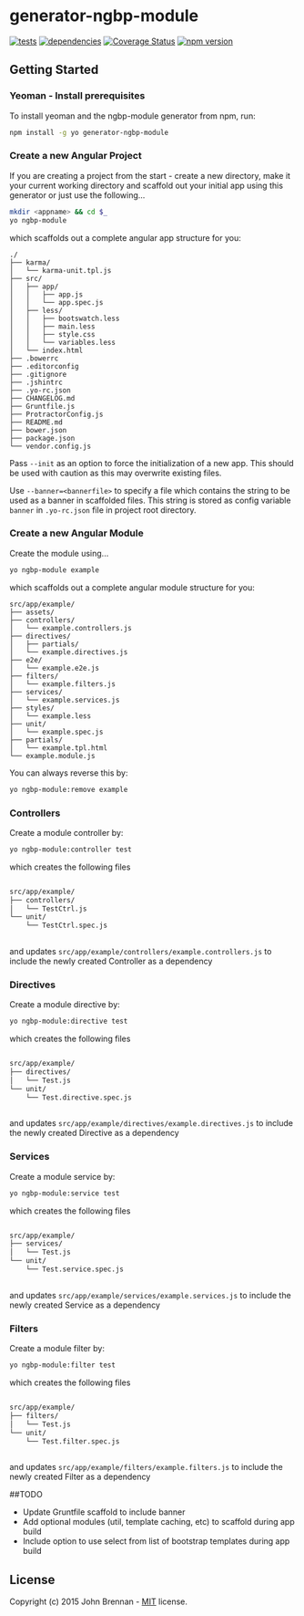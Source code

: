 # generator-ngbp-module 
[![tests](https://secure.travis-ci.org/jfmbrennan/generator-ngbp-module.png?branch=master)](https://travis-ci.org/jfmbrennan/generator-ngbp-module) [![dependencies](https://david-dm.org/jfmbrennan/generator-ngbp-module.svg)](https://david-dm.org/jfmbrennan/generator-ngbp-module) [![Coverage Status](https://coveralls.io/repos/jfmbrennan/generator-ngbp-module/badge.svg?branch=master)](https://coveralls.io/r/jfmbrennan/generator-ngbp-module?branch=master) [![npm version](https://img.shields.io/npm/v/generator-ngbp-module.svg)](https://www.npmjs.com/package/generator-ngbp-module)


## Getting Started

### Yeoman - Install prerequisites

To install yeoman and the ngbp-module generator from npm, run:

```bash
npm install -g yo generator-ngbp-module
```

### Create a new Angular Project
If you are creating a project from the start - create a new directory, make it your current working directory and scaffold out your initial app using this generator or just use the following...

```bash
mkdir <appname> && cd $_
yo ngbp-module
```

which scaffolds out a complete angular app structure for you:

    ./
	├── karma/
	│   └── karma-unit.tpl.js
	├── src/
	│   ├── app/
	│   │   ├── app.js
	│   │   └── app.spec.js
	│   ├── less/
	│   │   ├── bootswatch.less
	│   │   ├── main.less
	│   │   ├── style.css
	│   │   └── variables.less
	│   └── index.html
	├── .bowerrc
	├── .editorconfig
	├── .gitignore
	├── .jshintrc
	├── .yo-rc.json
	├── CHANGELOG.md
	├── Gruntfile.js
	├── ProtractorConfig.js
	├── README.md
	├── bower.json
	├── package.json
	└── vendor.config.js

Pass `--init` as an option to force the initialization of a new app. This should be used with caution as this may overwrite existing files.

Use `--banner=<bannerfile>` to specify a file which contains the string to be used as a banner in scaffolded files. This string is stored as config variable `banner` in `.yo-rc.json` file in project root directory.


### Create a new Angular Module

Create the module <modulename> using...

```bash
yo ngbp-module example
```

which scaffolds out a complete angular module structure for you:

    src/app/example/
	├── assets/
	├── controllers/
	│   └── example.controllers.js
	├── directives/
	│   ├── partials/
	│   └── example.directives.js
	├── e2e/
	│   └── example.e2e.js
	├── filters/
	│   └── example.filters.js
	├── services/
	│   └── example.services.js
	├── styles/
	│   └── example.less
	├── unit/
	│   └── example.spec.js
	├── partials/
	│   └── example.tpl.html
	└── example.module.js


You can always reverse this by:

```bash
yo ngbp-module:remove example
```


### Controllers

Create a module controller by:

```bash
yo ngbp-module:controller test
```

which creates the following files

```bash

src/app/example/
├── controllers/
│   └── TestCtrl.js
└── unit/
    └── TestCtrl.spec.js
	
```
and updates `src/app/example/controllers/example.controllers.js` to include the newly created Controller as a dependency


### Directives

Create a module directive by:

```bash
yo ngbp-module:directive test
```

which creates the following files

```bash

src/app/example/
├── directives/
│   └── Test.js
└── unit/
    └── Test.directive.spec.js
	
```
and updates `src/app/example/directives/example.directives.js` to include the newly created Directive as a dependency

### Services

Create a module service by:

```bash
yo ngbp-module:service test
```

which creates the following files

```bash

src/app/example/
├── services/
│   └── Test.js
└── unit/
    └── Test.service.spec.js
	
```
and updates `src/app/example/services/example.services.js` to include the newly created Service as a dependency

### Filters

Create a module filter by:

```bash
yo ngbp-module:filter test
```

which creates the following files

```bash

src/app/example/
├── filters/
│   └── Test.js
└── unit/
    └── Test.filter.spec.js
	
```
and updates `src/app/example/filters/example.filters.js` to include the newly created Filter as a dependency


##TODO

 * Update Gruntfile scaffold to include banner
 * Add optional modules (util, template caching, etc) to scaffold during app build
 * Include option to use select from list of bootstrap templates during app build

## License

Copyright (c) 2015 John Brennan - [MIT](https://github.com/jfmbrennan/generator-ngbp-module/blob/master/LICENSE) license.
